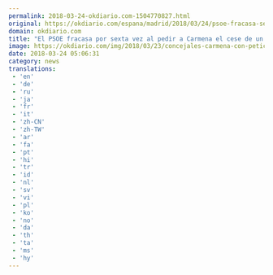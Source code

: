 ```yaml
---
permalink: 2018-03-24-okdiario.com-1504770827.html
original: https://okdiario.com/espana/madrid/2018/03/24/psoe-fracasa-sexta-vez-pedir-cese-carmena-concejal-2014276
domain: okdiario.com
title: "El PSOE fracasa por sexta vez al pedir a Carmena el cese de un concejal"
image: https://okdiario.com/img/2018/03/23/concejales-carmena-con-peticion-de-cese.png
date: 2018-03-24 05:06:31
category: news
translations: 
 - 'en'
 - 'de'
 - 'ru'
 - 'ja'
 - 'fr'
 - 'it'
 - 'zh-CN'
 - 'zh-TW'
 - 'ar'
 - 'fa'
 - 'pt'
 - 'hi'
 - 'tr'
 - 'id'
 - 'nl'
 - 'sv'
 - 'vi'
 - 'pl'
 - 'ko'
 - 'no'
 - 'da'
 - 'th'
 - 'ta'
 - 'ms'
 - 'hy'
---
```


